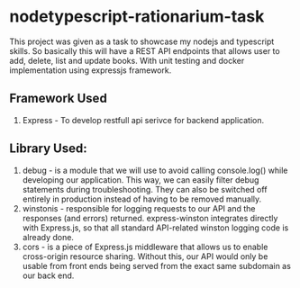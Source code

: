 # nodetypescript-rationarium-task
This project was given as a task to showcase my nodejs and typescript skills. So basically this will have a REST API endpoints that allows user to add, delete, list and update books. With unit testing and docker implementation using expressjs framework. 

## Framework Used
1. Express - To develop restfull api serivce for backend application.
## Library Used:
1. debug - is a module that we will use to avoid calling console.log() while developing our application. This way, we can easily filter debug statements during troubleshooting. They can also be switched off entirely in production instead of having to be removed manually.
2. winstonis - responsible for logging requests to our API and the responses (and errors) returned. express-winston integrates directly with Express.js, so that all standard API-related winston logging code is already done.
3. cors - is a piece of Express.js middleware that allows us to enable cross-origin resource sharing. Without this, our API would only be usable from front ends being served from the exact same subdomain as our back end.
